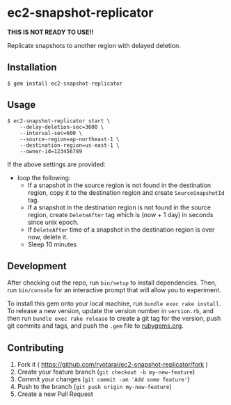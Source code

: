 # ec2-snapshot-replicator

**THIS IS NOT READY TO USE!!**

Replicate snapshots to another region with delayed deletion.

## Installation

    $ gem install ec2-snapshot-replicator

## Usage

```
$ ec2-snapshot-replicator start \
    --delay-deletion-sec=3600 \
    --interval-sec=600 \
    --source-region=ap-northeast-1 \
    --destination-region=us-east-1 \
    --owner-id=123456789
```

If the above settings are provided:

- loop the following:
  - If a snapshot in the source region is not found in the destination region, copy it to the destination region and create `SourceSnapshotId` tag.
  - If a snapshot in the destination region is not found in the source region, create `DeleteAfter` tag which is (now + 1 day) in seconds since unix epoch.
  - If `DeleteAfter` time of a snapshot in the destination region is over now, delete it.
  - Sleep 10 minutes

## Development

After checking out the repo, run `bin/setup` to install dependencies. Then, run `bin/console` for an interactive prompt that will allow you to experiment.

To install this gem onto your local machine, run `bundle exec rake install`. To release a new version, update the version number in `version.rb`, and then run `bundle exec rake release` to create a git tag for the version, push git commits and tags, and push the `.gem` file to [rubygems.org](https://rubygems.org).

## Contributing

1. Fork it ( https://github.com/ryotarai/ec2-snapshot-replicator/fork )
2. Create your feature branch (`git checkout -b my-new-feature`)
3. Commit your changes (`git commit -am 'Add some feature'`)
4. Push to the branch (`git push origin my-new-feature`)
5. Create a new Pull Request
